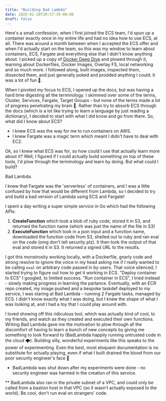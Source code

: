 ```yaml
---
title: "Building Bad Lambda"
date: 2020-01-20T20:57:39-08:00
draft: false
---
```


Here's a small confession, when I first joined the ECS team, I'd spun up a container exactly once in my entire life and had no idea how to use ECS, at all. There was around a month between when I accepted the ECS offer and when I'd actually start on the team, so this was my window to learn about containers, ECS, Fargate and everything else that I didn't know anything about. I picked up a copy of [Docker Deep Dive](https://www.amazon.com/Docker-Deep-Dive-Nigel-Poulton-ebook/dp/B01LXWQUFF) and plowed through it, learning about Dockerfiles, Docker Images, Overlay FS, local networking and so much more. I followed along, built images, inspected them, dissected them, and just generally poked and prodded anything I could. It was a lot of fun 🌈.

When I pivoted my focus to ECS, I opened up the docs, but was having a hard time digesting all the terminology. I skimmed over some of the terms, Cluster, Services, Fargate, Target Groups - but none of the terms made a lot of progress penetrating my brain 🧠. Rather than try to absorb ECS through the docs (which is a lot like trying to learn a language by just reading a dictionary), I decided to start with what I did know and go from there. So, what did I know about ECS? 

* I knew ECS was the way for me to run containers on AWS. 
* I knew Fargate was a magic term which meant I didn't have to deal with EC2. 

Ok, so I knew what ECS was for, so how could I use that actually learn more about it? Well, I figured if I could actually build something on top of these tools, I'd plow through the terminology and learn by doing. But what could I build? 

Bad Lambda.

I knew that Fargate was the 'serverless' of containers, and I was a little confused by how that would be different from Lambda, so I decided to try and build a bad version of Lambda using ECS and Fargate! 

I spent a day writing a super simple service in Go which had the following APIs:

1. __CreateFunction__ which took a blob of ruby code, stored it in S3, and returned the function name (which was just the name of the file in S3)
2. __ExecuteFunction__ which took in a json input and a function name, downloaded the function code from S3, shelled out to ruby and ran eval on the code (omg don't tell security plz). It then took the output of that eval and stored it in S3. It returned a signed URL to the results. 

I got this monstrosity working locally, with a Dockerfile, gnarly code and strong resolve to ignore the voice in my head asking me if I really wanted to be calling `eval` on arbitrary code passed in by users. That voice silenced, I started trying to figure out how to get it working in ECS. "Deploy container to ECS" I googled, to limited success. "Run container in ECS", I tried instead - slowly making progress in learning the parlance. Eventually, with an ECR repo created, my image pushed and a bespoke taskdef deployed to my service, I was staring at Bad Lambda - running 2 Fargate tasks, managed by ECS. I didn't know exactly what I was doing, but I knew the shape of what I was looking at, and I had a toy that I could play around with.

I loved showing off this ridiculous tool, which was actually kind of cool, to my friends, and watch as they created and executed their own functions. Writing Bad Lambda gave me the motivation to plow through all the discomfort of having to learn a bunch of new concepts by giving me something to look forward to (BadLambda happily running untrusted code in the cloud 🌩). Building silly, wonderful experiments like this speaks to the power of experimenting. Even the best, most eloquent documentation is no substitute for actually playing, even if what I built drained the blood from our poor security engineer's face 🥰

* BadLambda was shut down after my experiments were done - no security engineer was harmed in the creation of this service.

** BadLambda also ran in the private subnet of a VPC, and could only be called from a bastion host in that VPC (so it wasn't actually exposed to the world). Be cool, don't run eval on strangers' code. 

